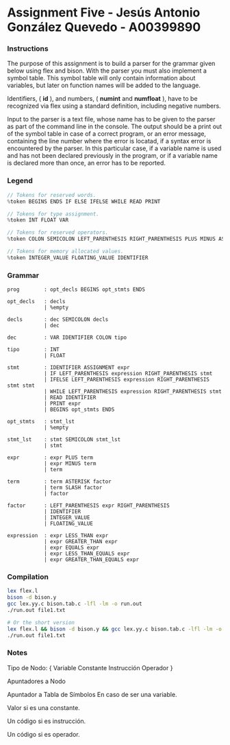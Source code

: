# Assignment Five - Jesús Antonio González Quevedo - A00399890

### Instructions
The purpose of this assignment is to build a parser for the grammar given below using flex and bison. With the parser you must also implement a symbol table. This symbol table will only contain information about variables, but later on function names will be added to the language.

Identifiers, ( **id** ), and numbers, ( **numint** and **numfloat** ), have to be recognized via flex using a standard definition, including negative numbers.

Input to the parser is a text file, whose name has to be given to the parser as part of the command line in the console. The output should be a print out of the symbol table in case of a correct program, or an error message, containing the line number where the error is locatad, if a syntax error is encountered by the parser. In this particular case, if a variable name is used and has not been declared previously in the program, or if a variable name is declared more than once, an error has to be reported.

### Legend
```c
// Tokens for reserved words.
%token BEGINS ENDS IF ELSE IFELSE WHILE READ PRINT

// Tokens for type assignment.
%token INT FLOAT VAR

// Tokens for reserved operators.
%token COLON SEMICOLON LEFT_PARENTHESIS RIGHT_PARENTHESIS PLUS MINUS ASTERISK SLASH LESS_THAN GREATER_THAN EQUALS LESS_THAN_EQUALS GREATER_THAN_EQUALS ASSIGNMENT

// Tokens for memory allocated values.
%token INTEGER_VALUE FLOATING_VALUE IDENTIFIER
```

### Grammar
```
prog        : opt_decls BEGINS opt_stmts ENDS

opt_decls   : decls
            | %empty

decls       : dec SEMICOLON decls
            | dec

dec         : VAR IDENTIFIER COLON tipo

tipo        : INT
            | FLOAT

stmt        : IDENTIFIER ASSIGNMENT expr
            | IF LEFT_PARENTHESIS expression RIGHT_PARENTHESIS stmt
            | IFELSE LEFT_PARENTHESIS expression RIGHT_PARENTHESIS stmt stmt
            | WHILE LEFT_PARENTHESIS expression RIGHT_PARENTHESIS stmt
            | READ IDENTIFIER
            | PRINT expr
            | BEGINS opt_stmts ENDS

opt_stmts   : stmt_lst
            | %empty

stmt_lst    : stmt SEMICOLON stmt_lst
            | stmt

expr        : expr PLUS term
            | expr MINUS term
            | term

term        : term ASTERISK factor
            | term SLASH factor
            | factor

factor      : LEFT_PARENTHESIS expr RIGHT_PARENTHESIS
            | IDENTIFIER
            | INTEGER_VALUE
            | FLOATING_VALUE

expression  : expr LESS_THAN expr
            | expr GREATER_THAN expr
            | expr EQUALS expr
            | expr LESS_THAN_EQUALS expr
            | expr GREATER_THAN_EQUALS expr
```

### Compilation
```bash
lex flex.l
bison -d bison.y
gcc lex.yy.c bison.tab.c -lfl -lm -o run.out
./run.out file1.txt

# Or the short version
lex flex.l && bison -d bison.y && gcc lex.yy.c bison.tab.c -lfl -lm -o run.out
./run.out file1.txt
```

### Notes
Tipo de Nodo: {
    Variable
    Constante
    Instrucción
    Operador
}

Apuntadores a Nodo

Apuntador a Tabla de Símbolos
    En caso de ser una variable.

Valor si es una constante.

Un código si es instrucción.

Un código si es operador.